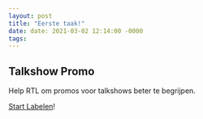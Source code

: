 ```yaml
---
layout: post
title: "Eerste taak!"
date: date: 2021-03-02 12:14:00 -0000
tags:
---
```


## Talkshow Promo

Help RTL om promos voor talkshows beter te begrijpen.

[Start Labelen](https://app.labelbox.com/go-label/cklqbda3pq4w0079502c9se7q)!
